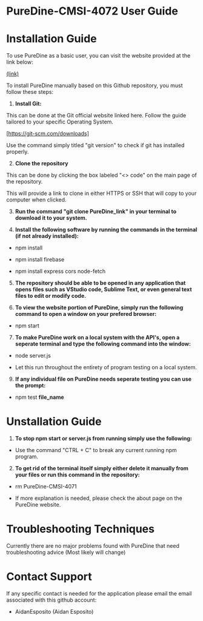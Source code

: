 # PureDine-CMSI-4072 User Guide

# Installation Guide

To use PureDine as a basic user, you can visit the website provided at the link below:

[(link)](https://puredine-13017.web.app/)

To install PureDine manually based on this Github repository, you must follow these steps:

1. __Install Git:__

This can be done at the Git official website linked here. Follow the guide tailored to your specific Operating System.

[https://git-scm.com/downloads]

Use the command simply titled "git version" to check if git has installed properly.

2. __Clone the repository__

This can be done by clicking the box labeled "<> code" on the main page of the repository.

This will provide a link to clone in either HTTPS or SSH that will copy to your computer when clicked.

3. __Run the command "git clone __PureDine_link__" in your terminal to download it to your system.__

4. __Install the following software by running the commands in the terminal (if not already installed):__

* npm install

* npm install firebase

* npm install express cors node-fetch

5. __The repository should be able to be opened in any application that opens files such as VStudio code, Sublime Text, or even general text files to edit or modify code.__

6. __To view the website portion of PureDine, simply run the following command to open a window on your prefered browser:__

* npm start

7. __To make PureDine work on a local system with the API's, open a seperate terminal and type the following command into the window:__

  * node server.js

  * Let this run throughout the entirety of program testing on a local system.

9. __If any individual file on PureDine needs seperate testing you can use the prompt:__

* npm test __file_name__

# Unstallation Guide

1. __To stop npm start or server.js from running simply use the following:__

* Use the command "CTRL + C" to break any current running npm program.

2. __To get rid of the terminal itself simply either delete it manually from your files or run this command in the repository:__

* rm PureDine-CMSI-4071

* If more explanation is needed, please check the about page on the PureDine website.

# Troubleshooting Techniques #

Currently there are no major problems found with PureDine that need troubleshooting advice (Most likely will change)

# Contact Support #

If any specific contact is needed for the application please email the email associated with this github account:

* AidanEsposito (Aidan Esposito)



